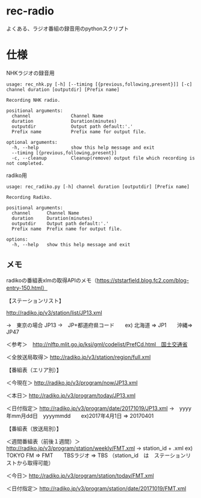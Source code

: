 # rec-radio
よくある、ラジオ番組の録音用のpythonスクリプト

# 仕様
NHKラジオの録音用
```
usage: rec_nhk.py [-h] [--timing [{previous,following,present}]] [-c] channel duration [outputdir] [Prefix name]

Recording NHK radio.

positional arguments:
  channel               Channel Name
  duration              Duration(minutes)
  outputdir             Output path default:'.'
  Prefix name           Prefix name for output file.

optional arguments:
  -h, --help            show this help message and exit
  --timing [{previous,following,present}]
  -c, --cleanup         Cleanup(remove) output file which recording is not completed.
```
radiko用
```
usage: rec_radiko.py [-h] channel duration [outputdir] [Prefix name]

Recording Radiko.

positional arguments:
  channel      Channel Name
  duration     Duration(minutes)
  outputdir    Output path default:'.'
  Prefix name  Prefix name for output file.

options:
  -h, --help   show this help message and exit
```

## メモ
radikoの番組表xlmの取得APIのメモ（https://ststarfield.blog.fc2.com/blog-entry-150.html）

【ステーションリスト】

http://radiko.jp/v3/station/list/JP13.xml

->　東京の場合 JP13
->　JP+都道府県コード　　ex) 北海道 => JP1　　沖縄=> JP47

＜参考＞　http://nlftp.mlit.go.jp/ksj/gml/codelist/PrefCd.html　国土交通省

＜全放送局取得＞
http://radiko.jp/v3/station/region/full.xml

【番組表（エリア別）】

＜今現在＞
http://radiko.jp/v3/program/now/JP13.xml

＜本日＞
http://radiko.jp/v3/program/today/JP13.xml

＜日付指定＞
http://radiko.jp/v3/program/date/20171019/JP13.xml
->　yyyy年mm月dd日　yyyymmdd　　ex)2017年4月1日 => 20170401

【番組表（放送局別）】

＜週間番組表（前後１週間）＞
http://radiko.jp/v3/program/station/weekly/FMT.xml
-> station_id + .xml ex) TOKYO FM => FMT　　TBSラジオ => TBS
（station_id　は　ステーションリストから取得可能）

＜今日＞
http://radiko.jp/v3/program/station/today/FMT.xml

＜日付指定＞
http://radiko.jp/v3/program/station/date/20171019/FMT.xml
